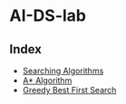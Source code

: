 # AI-DS-lab

## Index

- [Searching Algorithms](\Searching-Algorithms\SearchingAlgorithms.ipynb)
- [A* Algorithm](\Astar-search\A-star.ipynb)
- [Greedy Best First Search](\GBFS\Greedy%20Best%20First%20Search.ipynb)

